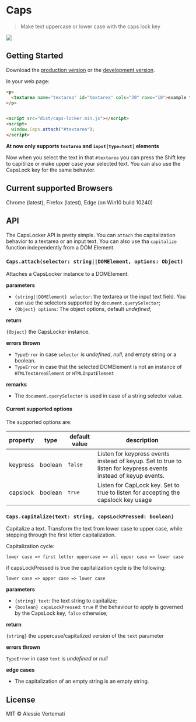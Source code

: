 # Caps

> Make text uppercase or lower case with the caps lock key


![](http://img-9gag-fun.9cache.com/photo/anK7qQb_700b.jpg)

## Getting Started

Download the [production version][min] or the [development version][max].

[min]: https://raw.githubusercontent.com/avvertix/jquery-caps-locker/master/dist/jquery.caps-locker.min.js
[max]: https://raw.githubusercontent.com/avvertix/jquery-caps-locker/master/dist/jquery.caps-locker.js

In your web page:

```html
<p>
  <textarea name="textarea" id="textarea" cols="30" rows="10">example text</textarea>
</p>


<script src="dist/caps-locker.min.js"></script>
<script>
  window.Caps.attach("#textarea");
</script>
```

**At now only supports `textarea` and `input[type=text]` elements**


Now when you select the text in that `#textarea` you can press the Shift key to capitilize or make upper case your selected text. You can also use the CapsLock key for the same behavior.


## Current supported Browsers

Chrome (latest), Firefox (latest), Edge (on Win10 build 10240)

## API

The CapsLocker API is pretty simple. You can `attach` the capitalization behavior to a textarea or an input text. You can also use tha `capitalize` function independently from a DOM Element.

### `Caps.attach(selector: string||DOMElement, options: Object)`

Attaches a CapsLocker instance to a DOMElement.

**parameters**
- `{string||DOMElement} selector`: the textarea or the input text field. You can use the selectors supported by `document.querySelector`;
- `{Object} options`: The object options, default *undefined*; 

**return**

`{Object}` the CapsLocker instance.

**errors thrown**

- `TypeError` in case `selector` is *undefined*, *null*, and empty string or a boolean.
- `TypeError` in case that the selected DOMElement is not an instance of `HTMLTextAreaElement` or `HTMLInputElement`

**remarks**

- The `document.querySelector` is used in case of a string selector value.


#### Current supported options

The supported options are:

| property | type    | default value | description                                                                                                     |
| -------- | ------- | ------------- | --------------------------------------------------------------------------------------------------------------- |
| keypress | boolean | `false`       | Listen for keypress events instead of keyup. Set to true to listen for keypress events instead of keyup events. |
| capslock | boolean | `true`        | Listen for CapLock key. Set to true to listen for accepting the capslock key usage                              |


### `Caps.capitalize(text: string, capsLockPressed: boolean)`

Capitalize a text.
Transform the text from lower case to upper case, while stepping through the first letter capitalization.

Capitalization cycle:

`lower case => first letter uppercase => all upper case => lower case`

if capsLockPressed is true the capitalization cycle is the following:

`lower case => upper case => lower case`

**parameters**
- `{string} text`: the text string to capitalize;
- `{boolean} capsLockPressed`: `true` if the behaviour to apply is governed by the CapsLock key, `false` otherwise; 

**return**

`{string}` the uppercase/capitalized version of the `text` parameter

**errors thrown**

`TypeError` in case `text` is *undefined* or *null*

**edge cases**

- The capitalization of an empty string is an empty string.


 


## License

MIT © Alessio Vertemati
